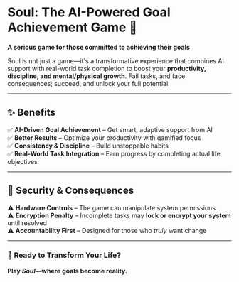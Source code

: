 # Soul: The AI-Powered Goal Achievement Game 🎯  

**A serious game for those committed to achieving their goals**  

Soul is not just a game—it's a transformative experience that combines AI support with real-world task completion to boost your **productivity, discipline, and mental/physical growth**. Fail tasks, and face consequences; succeed, and unlock your full potential.  

---

## ✨ Benefits  

✅ **AI-Driven Goal Achievement** – Get smart, adaptive support from AI  
✅ **Better Results** – Optimize your productivity with gamified focus  
✅ **Consistency & Discipline** – Build unstoppable habits  
✅ **Real-World Task Integration** – Earn progress by completing actual life objectives  

---

## 🔐 Security & Consequences  

⚠️ **Hardware Controls** – The game can manipulate system permissions  
⚠️ **Encryption Penalty** – Incomplete tasks may **lock or encrypt your system** until resolved  
⚠️ **Accountability First** – Designed for those who *truly* want change  

---

### 🚀 Ready to Transform Your Life?  
**Play *Soul*—where goals become reality.**  